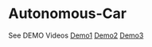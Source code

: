 # Autonomous-Car
See DEMO Videos
[Demo1](https://drive.google.com/file/d/16t8gEWt4MlsHhHiWWJEpHgUmb-3z05px/view?usp=share_link)
[Demo2](https://drive.google.com/file/d/1BCwpojpkJDbgcs_CqS7hcYxFX4o_m-KG/view?usp=share_link)
[Demo3](https://drive.google.com/file/d/1L_FM5H0W8XdZ6NtxfkcHvtYvgD8gL1pY/view?usp=share_link)
